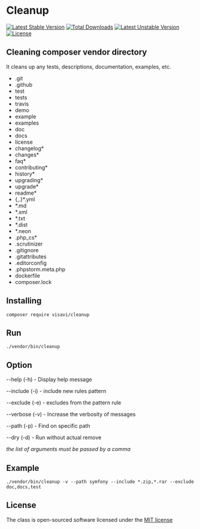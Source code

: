 Cleanup
=========

[![Latest Stable Version](https://poser.pugx.org/visavi/cleanup/v/stable)](https://packagist.org/packages/visavi/cleanup)
[![Total Downloads](https://poser.pugx.org/visavi/cleanup/downloads)](https://packagist.org/packages/visavi/cleanup)
[![Latest Unstable Version](https://poser.pugx.org/visavi/cleanup/v/unstable)](https://packagist.org/packages/visavi/cleanup)
[![License](https://poser.pugx.org/visavi/cleanup/license)](https://packagist.org/packages/visavi/cleanup)

## Cleaning composer vendor directory

It cleans up any tests, descriptions, documentation, examples, etc.

* .git
* .github
* test
* tests
* travis
* demo
* example
* examples
* doc
* docs
* license
* changelog*
* changes*
* faq*
* contributing*
* history*
* upgrading*
* upgrade*
* readme*
* {,.}*.yml
* *.md
* *.xml
* *.txt
* *.dist
* *.neon
* .php_cs*
* .scrutinizer
* .gitignore
* .gitattributes
* .editorconfig
* .phpstorm.meta.php
* dockerfile
* composer.lock

## Installing

```
composer require visavi/cleanup
```
   
## Run
```
./vendor/bin/cleanup
```

## Option
--help (-h) - Display help message

--include (-i) - include new rules pattern

--exclude (-e) - excludes from the pattern rule

--verbose (-v) - Increase the verbosity of messages

--path (-p) - Find on specific path

--dry (-d) - Run without actual remove

*the list of arguments must be passed by a comma*

## Example
```
./vendor/bin/cleanup -v --path symfony --include *.zip,*.rar --exclude doc,docs,test
```

## License

The class is open-sourced software licensed under the [MIT license](http://opensource.org/licenses/MIT)
